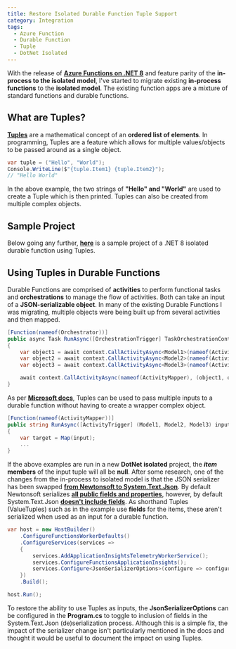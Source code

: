 ```yaml
---
title: Restore Isolated Durable Function Tuple Support
category: Integration
tags:
  - Azure Function
  - Durable Function
  - Tuple
  - DotNet Isolated
---
```


With the release of **[Azure Functions on .NET 8](https://techcommunity.microsoft.com/t5/apps-on-azure-blog/net-on-azure-functions-august-2023-roadmap-update/ba-p/3910098)** and feature parity of the **in-process to the isolated model**, I've started to migrate existing **in-process functions** to the **isolated model**. The existing function apps are a mixture of standard functions and durable functions.

## What are Tuples?

**[Tuples](https://learn.microsoft.com/en-us/dotnet/csharp/language-reference/builtin-types/value-tuples)** are a mathematical concept of an **ordered list of elements**. In programming, Tuples are a feature which allows for multiple values/objects to be passed around as a single object.

``` csharp
var tuple = ("Hello", "World");
Console.WriteLine($"{tuple.Item1} {tuple.Item2}");
// "Hello World"
```

In the above example, the two strings of **"Hello" and "World"** are used to create a Tuple which is then printed. Tuples can also be created from multiple complex objects.

## Sample Project

Below going any further, **[here](https://github.com/milkyware/blog-refresh-devops-service-connections)** is a sample project of a .NET 8 isolated durable function using Tuples.

## Using Tuples in Durable Functions

Durable Functions are comprised of **activities** to perform functional tasks and **orchestrations** to manage the flow of activities. Both can take an input of a **JSON-serializable object**. In many of the existing Durable Functions I was migrating, multiple objects were being built up from several activities and then mapped.

``` csharp
[Function(nameof(Orchestrator))]
public async Task RunAsync([OrchestrationTrigger] TaskOrchestrationContext context)
{
    var object1 = await context.CallActivityAsync<Model1>(nameof(Activity1));
    var object2 = await context.CallActivityAsync<Model2>(nameof(Activity2));
    var object3 = await context.CallActivityAsync<Model3>(nameof(Activity3));

    await context.CallActivityAsync(nameof(ActivityMapper), (object1, object2, object3));
}
```

As per **[Microsoft docs](https://learn.microsoft.com/en-us/azure/azure-functions/durable/durable-functions-types-features-overview#activity-functions)**, Tuples can be used to pass multiple inputs to a durable function without having to create a wrapper complex object.

``` csharp
[Function(nameof(ActivityMapper))]
public string RunAsync([ActivityTrigger] (Model1, Model2, Model3) input)
{
    var target = Map(input);
    ...
}
```

If the above examples are run in a new **DotNet isolated** project, the ***item* members** of the input tuple will all be **null**. After some research, one of the changes from the in-process to isolated model is that the JSON serializer has been swapped **[from Newtonsoft to System.Text.Json](https://learn.microsoft.com/en-us/azure/azure-functions/durable/durable-functions-dotnet-isolated-overview#behavioral-changes)**. By default Newtonsoft serializes **[all public fields and properties](https://www.newtonsoft.com/json/help/html/serializationguide.htm)**, however, by default System.Text.Json **[doesn't include fields](https://learn.microsoft.com/en-us/dotnet/standard/serialization/system-text-json/fields)**. As shorthand Tuples (ValueTuples) such as in the example use **fields** for the items, these aren't serialized when used as an input for a durable function.

``` csharp
var host = new HostBuilder()
    .ConfigureFunctionsWorkerDefaults()
    .ConfigureServices(services =>
    {
        services.AddApplicationInsightsTelemetryWorkerService();
        services.ConfigureFunctionsApplicationInsights();
        services.Configure<JsonSerializerOptions>(configure => configure.IncludeFields = true);
    })
    .Build();

host.Run();
```

To restore the ability to use Tuples as inputs, the **JsonSerializerOptions** can be configured in the **Program.cs** to toggle to inclusion of fields in the System.Text.Json (de)serialization process. Although this is a simple fix, the impact of the serializer change isn't particularly mentioned in the docs and thought it would be useful to document the impact on using Tuples.
